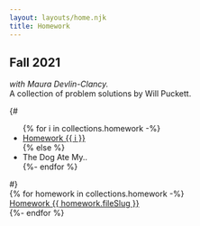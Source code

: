 ```yaml
---
layout: layouts/home.njk
title: Homework
---
```

## Fall 2021

*with Maura Devlin-Clancy.*  
A collection of problem solutions by Will Puckett.

{# <ul>
{% for i in collections.homework -%}
    <li class="button"><a href="hw{{ i }}.html">Homework {{ i }}</a></li>
{% else %}
    <li class="button">The Dog Ate My..</li>
{%- endfor %}
</ul> #}

  <div class="row">
  {% for homework in collections.homework -%}
      <div class="four columns button"><a href="hw{{ homework.fileSlug }}.html">Homework {{ homework.fileSlug }} </a></div>
  {%- endfor %}
  </div>
<br>
<br>
